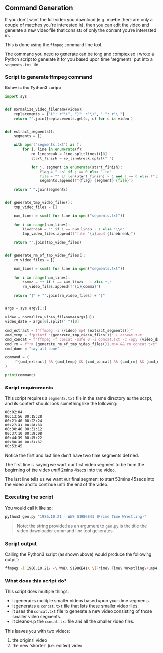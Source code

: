 ## Command Generation

If you don't want the full video you download (e.g. maybe there are only a couple of matches you're interested in), then you can edit the video and generate a new video file that consists of only the content you're interested in.

This is done using the `ffmpeg` command line tool.

The command you need to generate can be long and complex so I wrote a Python script to generate it for you based upon time 'segments' put into a `segments.txt` file.

### Script to generate ffmpeg command

Below is the Python3 script:

```python
import sys


def normalize_video_filename(video):
    replacements = {"(": r"\(", ")": r"\)", " ": r"\ "}
    return "".join([replacements.get(c, c) for c in video])


def extract_segments():
    segments = []

    with open("segments.txt") as f:
        for i, line in enumerate(f):
            no_linebreak = line.splitlines()[0]
            start_finish = no_linebreak.split(" ")

            for j, segment in enumerate(start_finish):
                flag = "-ss" if j == 0 else "-to"
                file = "" if len(start_finish) > 1 and j == 0 else f"{i}.mp4"
                segments.append(f"{flag} {segment} {file}")

    return " ".join(segments)


def generate_tmp_video_files():
    tmp_video_files = []

    num_lines = sum(1 for line in open("segments.txt"))

    for i in range(num_lines):
        linebreak = "" if i == num_lines - 1 else "\\n"
        tmp_video_files.append(f"file '{i}.mp4'{linebreak}")

    return "".join(tmp_video_files)


def generate_rm_of_tmp_video_files():
    rm_video_files = []

    num_lines = sum(1 for line in open("segments.txt"))

    for i in range(num_lines):
        comma = "" if i == num_lines - 1 else ","
        rm_video_files.append(f"{i}{comma}")

    return "{" + "".join(rm_video_files) + "}"


args = sys.argv[1:]

video = normalize_video_filename(args[0])
video_date = args[0].split(" ")[0]

cmd_extract = f"ffmpeg -i {video}.mp4 {extract_segments()}"
cmd_temp = f'printf "{generate_tmp_video_files()}" > concat.txt'
cmd_concat = f"ffmpeg -f concat -safe 0 -i concat.txt -c copy {video_date}.mp4"
cmd_rm = f"rm {generate_rm_of_tmp_video_files()}.mp4 && rm concat.txt"
cmd_done = "say all done"

command = (
    f"{cmd_extract} && {cmd_temp} && {cmd_concat} && {cmd_rm} && {cmd_done}"
)

print(command)
```

### Script requirements

This script requires a `segments.txt` file in the same directory as the script, and its content should look something like the following:

```
00:02:04
00:13:56 00:15:28
00:21:40 00:22:24
00:27:31 00:28:33
00:30:40 00:31:12
00:37:10 00:39:08
00:44:39 00:45:22
00:50:30 00:51:37
00:53:45
```

Notice the first and last line don't have two time segments defined. 

The first line is saying we want our first video segment to be from the beginning of the video _until_ 2mins 4secs into the video. 

The last line tells us we want our final segment to start 53mins 45secs into the video and to continue until the end of the video.

### Executing the script

You would call it like so:

```bash
python3 gen.py "1986.10.21 - WWE S1986E41 (Prime Time Wrestling)"
```

> Note: the string provided as an argument to `gen.py` is the title the video downloader command line tool generates.

### Script output

Calling the Python3 script (as shown above) would produce the following output:

```bash
ffmpeg -i 1986.10.21\ -\ WWE\ S1986E41\ \(Prime\ Time\ Wrestling\).mp4 -ss 00:02:04 0.mp4 -ss 00:13:56  -to 00:15:28 1.mp4 -ss 00:21:40  -to 00:22:24 2.mp4 -ss 00:27:31  -to 00:28:33 3.mp4 -ss 00:30:40  -to 00:31:12 4.mp4 -ss 00:37:10  -to 00:39:08 5.mp4 -ss 00:44:39  -to 00:45:22 6.mp4 -ss 00:50:30  -to 00:51:37 7.mp4 -ss 00:53:45 8.mp4 && printf "file '0.mp4'\nfile '1.mp4'\nfile '2.mp4'\nfile '3.mp4'\nfile '4.mp4'\nfile '5.mp4'\nfile '6.mp4'\nfile '7.mp4'\nfile '8.mp4'" > concat.txt && ffmpeg -f concat -safe 0 -i concat.txt -c copy 1986.10.21.mp4 && rm {0,1,2,3,4,5,6,7,8}.mp4 && rm concat.txt && say all done
```

### What does this script do?

This script does multiple things:

- it generates multiple smaller videos based upon your time segments.
- it generates a `concat.txt` file that lists these smaller video files.
- it uses the `concat.txt` file to generate a new video consisting of those smaller video segments.
- it cleans-up the `concat.txt` file and all the smaller video files.

This leaves you with two videos:

1. the original video
2. the new 'shorter' (i.e. edited) video
